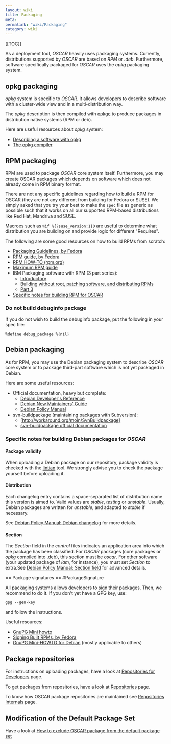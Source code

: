 ```yaml
---
layout: wiki
title: Packaging
meta: 
permalink: "wiki/Packaging"
category: wiki
---
```

<!-- Name: Packaging -->
<!-- Version: 4 -->
<!-- Author: bli -->

[[TOC]]

As a deployment tool, *OSCAR* heavily uses packaging systems. Currently, distributions supported by *OSCAR* are based on _RPM_ or _.deb_. Furthermore, software specifically packaged for *OSCAR* uses the _opkg_ packaging system.

## opkg packaging

_opkg_ system is specific to *OSCAR*. It allows developers to describe software with a cluster-wide view and in a multi-distribution way.

The _opkg_ description is then compiled with [opkgc](wiki/opkg_opkgc) to produce packages in distribution native systems (RPM or deb).

Here are useful resources about _opkg_ system:
 * [Describing a software with opkg](wiki/opkgAPI)
 * [The opkg compiler](wiki/opkg_opkgc)

## RPM packaging

RPM are used to package *OSCAR* core system itself. Furthermore, you may create OSCAR packages which depends on software which does not already come in RPM binary format.

There are not any specific guidelines regarding how to build a RPM for OSCAR (they are not any different from building for Fedora or SUSE).  We simply asked that you try your best to make the `spec` file as generic as possible such that it works on all our supported RPM-based distributions like Red Hat, Mandriva and SUSE.

Macroes such as `%if %{?suse_version:1}0` are useful to determine what distribution you are building on and provide logic for different "Requires".

The following are some good resources on how to build RPMs from scratch:

 * [Packaging Guidelines, by Fedora](http://fedoraproject.orgwiki/Packaging/Guidelines?action=show&redirect=PackagingGuidelines)
 * [RPM guide, by Fedora](http://docs.fedoraproject.org/drafts/rpm-guide-en)
 * [RPM HOW-TO (rpm.org)](http://www.rpm.org/support/RPM-HOWTO.html)
 * [Maximum RPM guide](http://www.rpm.org/max-rpm)
 * IBM Packaging software with RPM (3 part series):
   * [Introductory](http://www.ibm.com/developerworks/linux/library/l-rpm1)
   * [Building without root, patching software, and distributing RPMs](http://www.ibm.com/developerworks/linux/library/l-rpm2)
   * [Part 3](http://www.ibm.com/developerworks/linux/library/l-rpm3.html)
 * [Specific notes for building RPM for OSCAR](wiki/BuildRPM)

### Do not build debuginfo package

If you do not wish to build the debuginfo package, put the following in your spec file:


    %define debug_package %{nil}

## Debian packaging

As for RPM, you may use the Debian packaging system to describe *OSCAR* core system or to package third-part software which is not yet packaged in Debian.

Here are some useful resources:

 * Official documentation, heavy but complete:
   * [Debian Developer's Reference](http://www.debian.org/doc/developers-reference/index.html)
   * [Debian New Maintainers' Guide](http://www.debian.org/doc/manuals/maint-guide/index.html)
   * [Debian Policy Manual](http://www.debian.org/doc/debian-policy)
 * svn-buildpackage (maintaining packages with Subversion):
   * [http://workaround.org/moin/SvnBuildpackage]
   * [svn-buildpackage official documentation](http://www-user.rhrk.uni-kl.de/~blochedu/svn-docs/HOWTO.html)

### Specific notes for building Debian packages for *OSCAR*

#### Package validity

When uploading a Debian package on our repository, package validity is checked with the [lintian](http://lintian.debian.org) tool. We strongly advise you to check the package yourself before uploading it.

#### Distribution

Each changelog entry contains a space-separated list of distribution name this version is aimed to. Valid values are _stable_, _testing_ or _unstable_. Usually, Debian packages are written for _unstable_, and adapted to _stable_ if necessary.

See [Debian Policy Manual: Debian changelog](http://www.debian.org/doc/debian-policy/ch-source.html#s-dpkgchangelog) for more details.

#### Section

The _Section_ field in the _control_ files indicates an application area into which the package has been classified. For *OSCAR* packages (core packages or _opkg_ compiled into .deb), this section must be _oscar_. For other software (your updated package of _lam_, for instance), you must set _Section_ to extra.See  [Debian Policy Manual: Section field](http://www.debian.org/doc/debian-policy/ch-archive.html#s-subsections) for advanced details.

== Package signatures == #PackageSignature

All packaging systems allows developers to sign their packages. Then, we recommend to do it. If you don't yet have a GPG key, use:


    gpg --gen-key

and follow the instructions.

Useful resources: 
 * [GnuPG Mini howto](http://www.dewinter.com/gnupg_howto/english/GPGMiniHowto.html)
 * [Signing Built RPMs, by Fedora](http://docs.fedoraproject.org/drafts/rpm-guide-en/ch11s04.html)
 * [GnuPG Mini-HOWTO for Debian](http://www.infodrom.org/Debian/doc/gnupg.html) (mostly applicable to others)

## Package repositories

For instructions on uploading packages, have a look at [Repositories for Developers](wiki/DevelRepositories) page.

To get packages from repositories, have a look at [Repositories](wiki/Repositories) page.

To know how OSCAR package repositories are maintained see [Repositories Internals](wiki/RepositoriesInternals) page.

## Modification of the Default Package Set

Have a look at [How to exclude OSCAR package from the default package set](wiki/ExcludeOSCARPackagesByDefault)
